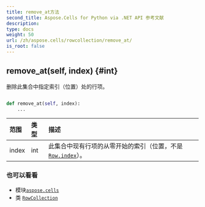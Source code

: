 ```yaml
---
title: remove_at方法
second_title: Aspose.Cells for Python via .NET API 参考文献
description:
type: docs
weight: 50
url: /zh/aspose.cells/rowcollection/remove_at/
is_root: false
---
```

##  remove_at(self, index) {#int}
删除此集合中指定索引（位置）处的行项。



```python

def remove_at(self, index):
    ...
```


|范围|类型|描述|
| :- | :- | :- |
| index | int |此集合中现有行项的从零开始的索引（位置，不是 [`Row.index`](/cells/python-net/zh/aspose.cells/row#index)）。|



### 也可以看看
* 模块[`aspose.cells`](../../)
* 类 [`RowCollection`](/cells/python-net/zh/aspose.cells/rowcollection)
